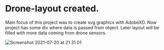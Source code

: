 # Drone-layout created.
Main focus of this project was to create svg graphics with AdobeXD.
Now project has some div where data is passed from object. Later layout will be filled with more data coming from drone sensors.

![Screenshot 2021-07-20 at 21 31 01](https://user-images.githubusercontent.com/71601381/126379511-b3265175-fc31-4200-b4f3-c7006614af6b.png)

